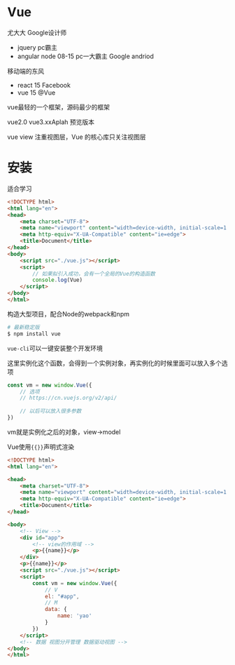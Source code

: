 # Vue

尤大大 Google设计师

- jquery pc霸主
- angular node 08-15 pc一大霸主 Google andriod

移动端的东风

- react 15 Facebook
- vue 15 @Vue

vue最轻的一个框架，源码最少的框架

vue2.0 vue3.xxAplah 预览版本

vue view 注重视图层，Vue 的核心库只关注视图层

# 安装

适合学习
```html
<!DOCTYPE html>
<html lang="en">
<head>
    <meta charset="UTF-8">
    <meta name="viewport" content="width=device-width, initial-scale=1.0">
    <meta http-equiv="X-UA-Compatible" content="ie=edge">
    <title>Document</title>
</head>
<body>
    <script src="./vue.js"></script>
    <script>
        // 如果拟引入成功，会有一个全局的Vue的构造函数
        console.log(Vue)
    </script>
</body>
</html>
```
构造大型项目，配合Node的webpack和npm
```bash
# 最新稳定版
$ npm install vue
```
`vue-cli`可以一键安装整个开发环境

这里实例化这个函数，会得到一个实例对象，再实例化的时候里面可以放入多个选项
```js
const vm = new window.Vue({
    // 选项
    // https://cn.vuejs.org/v2/api/
    
    // 以后可以放入很多参数
})
```
vm就是实例化之后的对象，view->model

Vue使用`{{}}`声明式渲染
```html
<!DOCTYPE html>
<html lang="en">

<head>
    <meta charset="UTF-8">
    <meta name="viewport" content="width=device-width, initial-scale=1.0">
    <meta http-equiv="X-UA-Compatible" content="ie=edge">
    <title>Document</title>
</head>

<body>
    <!-- View -->
    <div id="app">
        <!-- view的作用域 -->
        <p>{{name}}</p>
    </div>
    <p>{{name}}</p>
    <script src="./vue.js"></script>
    <script>
        const vm = new window.Vue({
            // V
            el: "#app",
            // M
            data: {
                name: 'yao'
            }
        })
    </script>
    <!-- 数据 视图分开管理 数据驱动视图 -->
</body>
</html>
```

